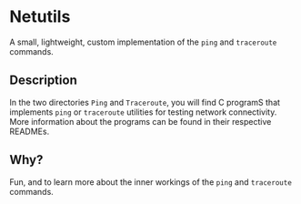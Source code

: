 # Netutils

A small, lightweight, custom implementation of the `ping` and `traceroute` commands.

## Description

In the two directories `Ping` and `Traceroute`, you will find C programS that implements `ping` or `traceroute` utilities for testing network connectivity. More information about the programs can be found in their respective READMEs.

## Why?

Fun, and to learn more about the inner workings of the `ping` and `traceroute` commands.
